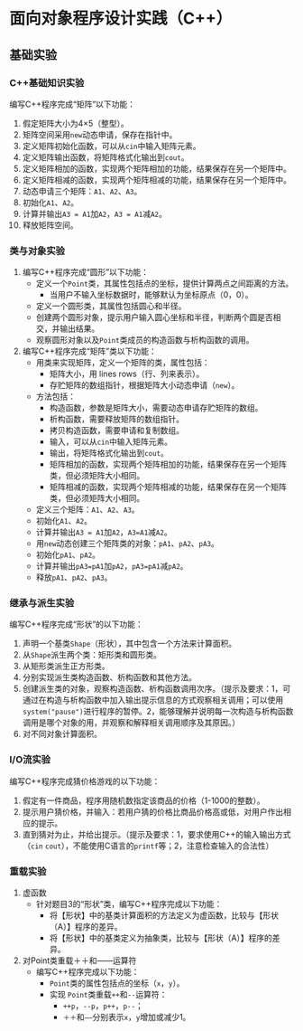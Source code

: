 # 面向对象程序设计实践（C++）

## 基础实验

### C++基础知识实验

编写C++程序完成“矩阵”以下功能：

1. 假定矩阵大小为4×5（整型）。
2. 矩阵空间采用`new`动态申请，保存在指针中。
3. 定义矩阵初始化函数，可以从`cin`中输入矩阵元素。
4. 定义矩阵输出函数，将矩阵格式化输出到`cout`。
5. 定义矩阵相加的函数，实现两个矩阵相加的功能，结果保存在另一个矩阵中。
6. 定义矩阵相减的函数，实现两个矩阵相减的功能，结果保存在另一个矩阵中。
7. 动态申请三个矩阵：`A1`、`A2`、`A3`。
8. 初始化`A1`、`A2`。
9. 计算并输出`A3 = A1`加`A2`，`A3 = A1`减`A2`。
10. 释放矩阵空间。

### 类与对象实验

1. 编写C++程序完成“圆形”以下功能：
    - 定义一个`Point`类，其属性包括点的坐标，提供计算两点之间距离的方法。
        - 当用户不输入坐标数据时，能够默认为坐标原点（0，0）。
    - 定义一个圆形类，其属性包括圆心和半径。
    - 创建两个圆形对象，提示用户输入圆心坐标和半径，判断两个圆是否相交，并输出结果。
    - 观察圆形对象以及`Point`类成员的构造函数与析构函数的调用。
2. 编写C++程序完成“矩阵”类以下功能：
    - 用类来实现矩阵，定义一个矩阵的类，属性包括：
        - 矩阵大小，用 lines rows（行、列来表示）。
        - 存贮矩阵的数组指针，根据矩阵大小动态申请（`new`）。
    - 方法包括：
        - 构造函数，参数是矩阵大小，需要动态申请存贮矩阵的数组。
        - 析构函数，需要释放矩阵的数组指针。
        - 拷贝构造函数，需要申请和复制数组。
        - 输入，可以从`cin`中输入矩阵元素。
        - 输出，将矩阵格式化输出到`cout`。
        - 矩阵相加的函数，实现两个矩阵相加的功能，结果保存在另一个矩阵类，但必须矩阵大小相同。
        - 矩阵相减的函数，实现两个矩阵相减的功能，结果保存在另一个矩阵类，但必须矩阵大小相同。
    - 定义三个矩阵：`A1`、`A2`、`A3`。
    - 初始化`A1`、`A2`。
    - 计算并输出`A3 = A1`加`A2`，`A3=A1`减`A2`。
    - 用`new`动态创建三个矩阵类的对象：`pA1`、`pA2`、`pA3`。
    - 初始化`pA1`、`pA2`。
    - 计算并输出`pA3=pA1`加`pA2`，`pA3=pA1`减`pA2`。
    - 释放`pA1`、`pA2`、`pA3`。

### 继承与派生实验

编写C++程序完成“形状”的以下功能：

1. 声明一个基类`Shape`（形状），其中包含一个方法来计算面积。
2. 从`Shape`派生两个类：矩形类和圆形类。
3. 从矩形类派生正方形类。
4. 分别实现派生类构造函数、析构函数和其他方法。
5. 创建派生类的对象，观察构造函数、析构函数调用次序。（提示及要求：1，可通过在构造与析构函数中加入输出提示信息的方式观察相关调用；可以使用`system("pause")`进行程序的暂停。2，能够理解并说明每一次构造与析构函数调用是哪个对象的用，并观察和解释相关调用顺序及其原因。）
6. 对不同对象计算面积。

### I/O流实验

编写C++程序完成猜价格游戏的以下功能：

1. 假定有一件商品，程序用随机数指定该商品的价格（1-1000的整数）。
2. 提示用户猜价格，并输入：若用户猜的价格比商品价格高或低，对用户作出相应的提示。
3. 直到猜对为止，并给出提示。（提示及要求：1，要求使用C++的输入输出方式（`cin` `cout`），不能使用C语言的`printf`等；2，注意检查输入的合法性）

### 重载实验

1. 虚函数
    - 针对题目3的“形状”类，编写C++程序完成以下功能：
        - 将【形状】中的基类计算面积的方法定义为虚函数，比较与【形状（A）】程序的差异。
        - 将【形状】中的基类定义为抽象类，比较与【形状（A）】程序的差异。
2. 对Point类重载＋＋和――运算符
    - 编写C++程序完成以下功能：
        - `Point`类的属性包括点的坐标（`x`，`y`）。
        - 实现 `Point`类重载`++`和`--`运算符：
            - `++p`，`--p`，`p++`，`p--`；
            - `＋＋`和`――`分别表示`x`，`y`增加或减少1。
